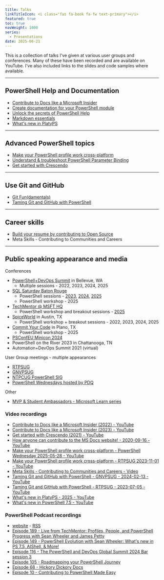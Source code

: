 ```yaml
---
title: Talks
linkTitleIcon: <i class="fas fa-book fa-fw text-primary"></i>
featured: true
toc: true
navWeight: 1000
series:
  - Presentations
date: 2025-06-21
---
```

<!-- markdownlint-disable MD041 MD033 -->

This is a collection of talks I've given at various user groups and conferences. Many of these have
been recorded and are available on <i class="fab fa-youtube"></i>YouTube. I've also included links
to the slides and code samples where available.

---

## PowerShell Help and Documentation

- [Contribute to Docs like a Microsoft Insider][01]
- [Create documentation for your PowerShell module][howdocs]
- [Unlock the secrets of PowerShell Help][06]
- [Markdown essentials][03]
- [What's new in PlatyPS][10]

---

## Advanced PowerShell topics

- [Make your PowerShell profile work cross-platform][05]
- [Understand & troubleshoot PowerShell Parameter Binding][08]
- [Get started with Crescendo][07]

---

## Use Git and GitHub

- [Git Fun(damentals)][09]
- [Taming Git and GitHub with PowerShell][04]

---

## Career skills

- [Build your resume by contributing to Open Source][02]
- Meta Skills - Contributing to Communities and Careers
---

## Public speaking appearance and media

Conferences

- [PowerShell+DevOps Summit][con-summit] in Bellevue, WA
  - Multiple sessions - 2022, 2023, 2024, 2025
- [SQL Saturday Baton Rouge][con-sqlbtr]
  - PowerShell sessions - [2023][sql1060], [2024][sql1076], [2025][sql1110]
  - PowerShell workshop - 2025
- [TechMentor @ MSFT HQ][con-tm]
  - PowerShell workshop and breakout sessions - [2025][con-tm2025]
- [SpiceWorld][con-spice] in Austin, TX
  - PowerShell workshop + breakout sessions - 2022, 2023, 2024, 2025
- [Commit Your Code][con-cyc] in Plano, TX
  - PowerShell workshop - 2025
- [PSConfEU Minicon 2024][eu-2407]
- PowerShell on the River 2023 in Chattanooga, TN
- Automation+DevOps Summit 2021 (virtual)

User Group meetings - multiple appearances

- [RTPSUG][ug-rtp]
- [GNVPSUG][ug-gnv]
- [NTPCUG PowerShell SIG][ug-ntpc]
- [PowerShell Wednesdays hosted by PDQ][ug-pdqw]

Other

- [MVP & Student Ambassadors - Microsoft Learn series][contrib]

### Video recordings

- [Contribute to Docs like a Microsoft Insider (2022) - <i class="fab fa-youtube"></i> YouTube][yt03]
- [Contribute to Docs like a Microsoft Insider (2023) - <i class="fab fa-youtube"></i> YouTube][yt07]
- [Get started with Crescendo (2021) - <i class="fab fa-youtube"></i> YouTube][yt04]
- [How anyone can contribute to the MS Docs website! - 2020-09-16 - <i class="fab fa-youtube"></i> YouTube][yt01]
- [Make your PowerShell profile work cross-platform - PowerShell Wednesday 2025-05-28 - <i class="fab fa-youtube"></i> YouTube][yt10]
- [Make your PowerShell profile work cross-platform - RTPSUG 2023-11-01 - <i class="fab fa-youtube"></i> YouTube][yt05]
- [Meta Skills - Contributing to Communities and Careers - <i class="fa-solid fa-play"></i> Video][metaskills]
- [Taming Git and GitHub with PowerShell - GNVPSUG - 2024-02-13 - <i class="fab fa-youtube"></i> YouTube][yt06]
- [Taming Git and GitHub with PowerShell - RTPSUG - 2023-07-05 - <i class="fab fa-youtube"></i> YouTube][yt02]
- [What's new in PlatyPS - 2025 - <i class="fab fa-youtube"></i> YouTube][yt09]
- [What's new in PowerShell 7.5 - <i class="fab fa-youtube"></i> YouTube][yt08]

### PowerShell Podcast recordings

- [website][pspod] - [RSS][pspodfeed]
- [Episode 189 - Live from TechMentor: Profiles, People, and PowerShell Progress with Sean Wheeler and James Petty][pspod189]
- [Episode 149 - PowerShell Evolution with Sean Wheeler: What's new in PS 7.5, AIShell, & More!][pspod149]
- [Episode 116 - The PowerShell and DevOps Global Summit 2024 Bar session 3][pspod116]
- [Episode 105 - Roadmapping your PowerShell Journey][pspod105]
- [Episode 68 - Hickory Dickory Docs][pspod068]
- [Episode 10 - Contributing to PowerShell Made Easy][pspod010]

<!-- link references -->
<!-- content -->
[01]: ./01-contributedocs/ "Contribute to Docs"
[02]: ./02-opensource/ "Open Source"
[03]: ./03-markdown/ "Markdown"
[04]: ./04-github/ "GitHub workflow"
[05]: ./05-psprofiles/ "Cross-platform profile"
[06]: ./06-pshelp/ "PowerShell Help"
[07]: ./07-crescendo/ "Crescendo"
[08]: ./08-binding/ "Parameter Binding"
[09]: ./09-git-fundamentals/ "Git Fun(damentals)"
[10]: ./10-platypsv1/ "What's new in PlatyPS"
[howdocs]: https://mikefrobbins.github.io/psdocs-how-to "How to create documentation for your PowerShell module"

<!-- user groups  -->
[ug-rtp]: https://rtpsug.org/ "Research Triangle PowerShell User Group"
[ug-pdqw]: https://discord.gg/RC9gcG9N?event=1383087640794103928 "PowerShell Wednesdays hosted by PDQ on Discord"
[ug-ntpc]: https://ntpcug.org/powershell-sig/ "NTPCUG PowerShell SIG"
[ug-gnv]: https://gnvpsug.com/ "Gainesville PowerShell User Group"

<!-- podcasts  -->
[pspod]: https://powershellpodcast.podbean.com/ "PowerShell Podcast website"
[pspodfeed]: https://feed.podbean.com/powershellpodcast/feed.xml "PowerShell Podcast feed"
[pspod010]: https://powershellpodcast.podbean.com/e/contributing-to-powershell-made-easy-with-sean-wheeler/ "Episode 10"
[pspod068]: https://powershellpodcast.podbean.com/e/hickory-dickory-docs/ "Episode 68"
[pspod105]: https://powershellpodcast.podbean.com/e/roadmapping-your-powershell-journey-with-sean-wheeler/ "Episode 105"
[pspod116]: https://powershellpodcast.podbean.com/e/the-powershell-and-devops-global-summit-2024-bar-session-3/ "Episode 116"
[pspod149]: https://powershellpodcast.podbean.com/e/powershell-evolution-with-sean-wheeler-whats-new-in-ps-75-aishell-more/ "Episode 149"
[pspod189]: https://powershellpodcast.podbean.com/e/live-from-techmentor-profiles-people-and-powershell-progress-with-sean-wheeler-and-james-petty/ "Episode 189"

<!-- conferences -->
[con-summit]: https://www.powershellsummit.org/ "PowerShell+DevOps Global Summit"
[con-spice]: https://www.spiceworks.com/spiceworld/ "SpiceWorld"
[con-tm]: https://techmentorevents.com/home.aspx "TechMentor Events"
[con-tm2025]: https://techmentorevents.com/events/microsofthq-2025/home.aspx "TechMentor @ MSFT HQ 2025"
[con-sqlbtr]: https://www.sqlsatbr.com/ "SQL Saturday Baton Rouge"
[sql1060]: https://sqlsaturday.com/2023-07-29-sqlsaturday1060/ "SQL Saturday Baton Rouge 2023 (#1060)"
[sql1076]: https://sqlsaturday.com/2024-07-27-sqlsaturday1076/ "SQL Saturday Baton Rouge 2024 (#1076)"
[sql1110]: https://sqlsaturday.com/2025-07-26-sqlsaturday1110/ "SQL Saturday Baton Rouge 2025 (#1110)"
[con-cyc]: https://www.commityourcode.com/ "Commit Your Code"
[eu-2407]: https://psconf.eu/recordings/minicon-2024/ "PSConfEU Minicon 2024"
[contrib]: https://learn.microsoft.com/contribute/ "Microsoft Learn Contributor Community Series"

<!-- videos -->
[yt01]: https://www.youtube.com/watch?v=0_DEB61YOMc "How anyone can contribute to the MS Docs website!"
[yt02]: https://www.youtube.com/watch?v=5TPR66fFrsQ "Taming Git and GitHub with PowerShell"
[yt03]: https://www.youtube.com/watch?v=9-_VPIu6zLw "Contribute to Docs like a Microsoft Insider"
[yt04]: https://www.youtube.com/watch?v=acynivRDg7g "Get started with Crescendo"
[yt05]: https://www.youtube.com/watch?v=sajRAA9dkEY "Make your PowerShell profile work cross-platform"
[yt06]: https://www.youtube.com/watch?v=SuNCSbDzaow "Taming Git and GitHub with PowerShell"
[yt07]: https://www.youtube.com/watch?v=ZQODV8krq1Q "Contribute to Docs like a Microsoft Insider"
[yt08]: https://www.youtube.com/watch?v=MxbLovkvOC0 "What's new in PowerShell 7.5"
[yt09]: https://www.youtube.com/watch?v=G8s035gz8nQ "What's new in PlatyPS"
[yt10]: https://www.youtube.com/watch?v=TpxaGIoyyIM "Cross-Platform PowerShell Profiles"
[metaskills]: https://learn-video.azurefd.net/vod/player?id=afb384b7-fd83-474d-a3f2-23dfacc127cf "Meta Skills - Contributing to Communities and Careers"
